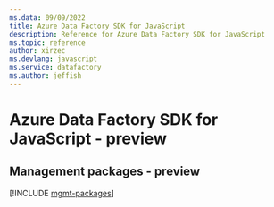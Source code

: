 ```yaml
---
ms.data: 09/09/2022
title: Azure Data Factory SDK for JavaScript
description: Reference for Azure Data Factory SDK for JavaScript
ms.topic: reference
author: xirzec
ms.devlang: javascript
ms.service: datafactory
ms.author: jeffish
---
```

# Azure Data Factory SDK for JavaScript - preview

## Management packages - preview
[!INCLUDE [mgmt-packages](data-factory-mgmt-index.md)]